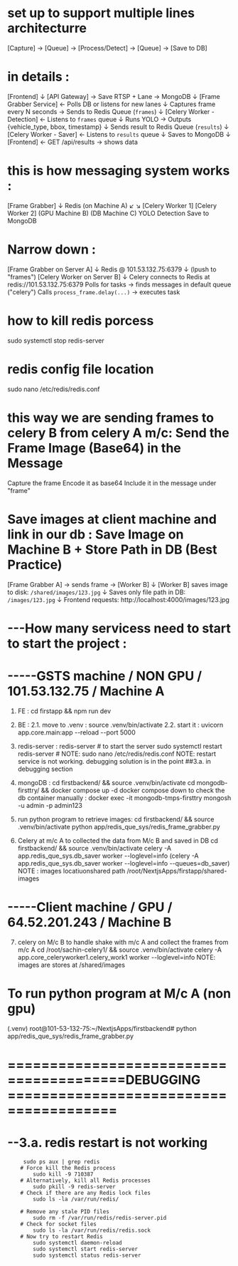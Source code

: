 # set up to support multiple lines architecturre 

[Capture] → [Queue] → [Process/Detect] → [Queue] → [Save to DB]

# in details :
[Frontend]
   ↓
[API Gateway] → Save RTSP + Lane → MongoDB
   ↓
[Frame Grabber Service] ← Polls DB or listens for new lanes
   ↓
Captures frame every N seconds → Sends to Redis Queue (`frames`)
   ↓
[Celery Worker - Detection] ← Listens to `frames` queue
   ↓
Runs YOLO → Outputs {vehicle_type, bbox, timestamp}
   ↓
Sends result to Redis Queue (`results`)
   ↓
[Celery Worker - Saver] ← Listens to `results` queue
   ↓
Saves to MongoDB
   ↓
[Frontend] ← GET /api/results → shows data

# this is how messaging system works :
[Frame Grabber]
       ↓
   Redis (on Machine A)
     ↙              ↘
[Celery Worker 1]   [Celery Worker 2]
(GPU Machine B)     (DB Machine C)
YOLO Detection      Save to MongoDB

# Narrow down :
[Frame Grabber on Server A]
         ↓
     Redis @ 101.53.132.75:6379
         ↓ (lpush to "frames")
[Celery Worker on Server B]
         ↓
Celery connects to Redis at redis://101.53.132.75:6379
Polls for tasks → finds messages in default queue ("celery")
Calls `process_frame.delay(...)` → executes task




# how to kill redis porcess 
sudo systemctl stop redis-server

# redis config file location 
sudo nano /etc/redis/redis.conf
  
# this way we are sending frames to celery B from celery A m/c: Send the Frame Image (Base64) in the Message
Capture the frame
Encode it as base64
Include it in the message under "frame"


# Save images at client machine and link in our db : Save Image on Machine B + Store Path in DB (Best Practice)
[Frame Grabber A] → sends frame → [Worker B]
     ↓
[Worker B] saves image to disk: `/shared/images/123.jpg`
     ↓
Saves only file path in DB: `/images/123.jpg`
     ↓
Frontend requests: http://localhost:4000/images/123.jpg



# ---How many servicess need to start to start the project :
# -----GSTS machine / NON GPU / 101.53.132.75 / Machine A
1. FE : cd firstapp && npm run dev
2. BE : 
      2.1. move to .venv : source .venv/bin/activate
      2.2. start it :  uvicorn app.core.main:app --reload --port 5000
3. redis-server : 
      redis-server # to start the server 
      sudo systemctl restart  redis-server # 
         NOTE: sudo nano /etc/redis/redis.conf
         NOTE: restart service is not working. debugging solution is in the point ##3.a. in debugging section 
4. mongoDB :
      cd firstbackend/ && source .venv/bin/activate
      cd mongodb-firsttry/ && docker compose up -d 
      docker compose down 
      to check the db container manually : docker exec -it mongodb-tmps-firsttry mongosh -u admin -p admin123 
5. run python program to retrieve images:
       cd firstbackend/ && source .venv/bin/activate
      python app/redis_que_sys/redis_frame_grabber.py

6. Celery at m/c A to collected the data from M/c B and saved in DB 
       cd firstbackend/ && source .venv/bin/activate
       celery -A app.redis_que_sys.db_saver worker --loglevel=info (celery -A app.redis_que_sys.db_saver worker --loglevel=info --queues=db_saver)
NOTE : images locatiuonshared path /root/NextjsApps/firstapp/shared-images


# -----Client  machine / GPU / 64.52.201.243 / Machine B
7. celery on M/c B to handle shake with m/c A and collect the frames from m/c A
      cd /root/sachin-celery1/ && source .venv/bin/activate
      celery -A app.core_celeryworker1.celery_work1 worker --loglevel=info 
NOTE: images are stores at /shared/images




# To run python program at M/c A (non gpu)
(.venv) root@101-53-132-75:~/NextjsApps/firstbackend# python app/redis_que_sys/redis_frame_grabber.py 






# ========================================DEBUGGING =======================================
# --3.a. redis restart is not working 
         sudo ps aux | grep redis
        # Force kill the Redis process
            sudo kill -9 710387
        # Alternatively, kill all Redis processes
            sudo pkill -9 redis-server
        # Check if there are any Redis lock files
            sudo ls -la /var/run/redis/

        # Remove any stale PID files
            sudo rm -f /var/run/redis/redis-server.pid
        # Check for socket files
            sudo ls -la /var/run/redis/redis.sock
        # Now try to restart Redis
            sudo systemctl daemon-reload
            sudo systemctl start redis-server
            sudo systemctl status redis-server

